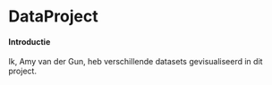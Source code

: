 # DataProject
#### Introductie
Ik, Amy van der Gun, heb verschillende datasets gevisualiseerd in dit project. 
